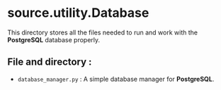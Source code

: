 # source.utility.Database

This directory stores all the files needed to run and work with the **PostgreSQL** database properly.

## File and directory :

- `database_manager.py` : A simple database manager for **PostgreSQL**.